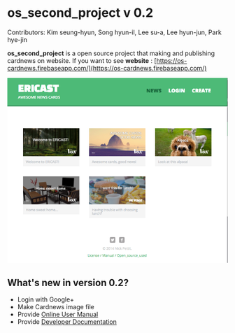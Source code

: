 # os_second_project v 0.2

Contributors: Kim seung-hyun, Song hyun-il, Lee su-a, Lee hyun-jun, Park hye-jin

**os_second_project** is a open source project that making and publishing cardnews on website.
If you want to see **website** :  [https://os-cardnews.firebaseapp.com/](https://os-cardnews.firebaseapp.com/)

![image](index.png)

## What's new in version 0.2?

* Login with Google+
* Make Cardnews image file
* Provide [Online User Manual](https://os-cardnews.firebaseapp.com/manual/manual.html)
* Provide [Developer Documentation](https://github.com/HyeJinP/os_second_project/blob/master/docs/developer_docs.md)
